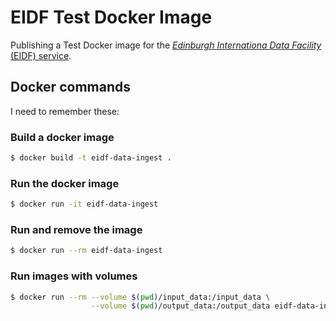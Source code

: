 # EIDF Test Docker Image
Publishing a Test Docker image for the [*Edinburgh Internationa Data Facility* (EIDF) service](https://www.ed.ac.uk/edinburgh-international-data-facility).

## Docker commands

I need to remember these:

### Build a docker image

```bash
$ docker build -t eidf-data-ingest .
```

### Run the docker image

```bash
$ docker run -it eidf-data-ingest
```

### Run and remove the image

```bash
$ docker run --rm eidf-data-ingest
```

### Run images with volumes

```bash
$ docker run --rm --volume $(pwd)/input_data:/input_data \
                  --volume $(pwd)/output_data:/output_data eidf-data-ingest
```

